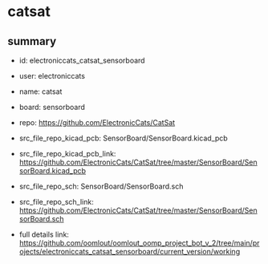 # catsat
 
## summary 
* id: electroniccats_catsat_sensorboard
* user: electroniccats
* name: catsat
* board: sensorboard
* repo: https://github.com/ElectronicCats/CatSat
* src_file_repo_kicad_pcb: SensorBoard/SensorBoard.kicad_pcb
* src_file_repo_kicad_pcb_link: https://github.com/ElectronicCats/CatSat/tree/master/SensorBoard/SensorBoard.kicad_pcb


* src_file_repo_sch: SensorBoard/SensorBoard.sch
* src_file_repo_sch_link: https://github.com/ElectronicCats/CatSat/tree/master/SensorBoard/SensorBoard.sch
* full details link: https://github.com/oomlout/oomlout_oomp_project_bot_v_2/tree/main/projects/electroniccats_catsat_sensorboard/current_version/working  






